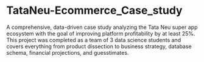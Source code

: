 # TataNeu-Ecommerce_Case_study
A comprehensive, data-driven case study analyzing the Tata Neu super app ecosystem with the goal of improving platform profitability by at least 25%. This project was completed as a team of 3 data science students and covers everything from product dissection to business strategy, database schema, financial projections, and guesstimates.
